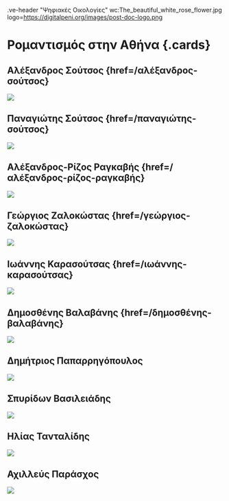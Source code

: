 .ve-header "Ψηφιακές Οικολογίες" wc:The_beautiful_white_rose_flower.jpg logo=https://digitalpeni.org/images/post-doc-logo.png 

# Ρομαντισμός στην Αθήνα {.cards}

## Αλέξανδρος Σούτσος {href=/αλέξανδρος-σούτσος}

![](https://digitalpeni.org/pομαντισμός-στην-aθήνα/asoutsos.jpg)

## Παναγιώτης Σούτσος {href=/παναγιώτης-σούτσος}

![](https://upload.wikimedia.org/wikipedia/commons/f/f4/Panagiotis_Soutsos_%28Woodcut%2C_Mentor_1873%29.png)

## Αλέξανδρος-Ρίζος Ραγκαβής {href=/αλέξανδρος-ρίζος-ραγκαβής}

![](https://upload.wikimedia.org/wikipedia/commons/8/80/Alexandros_Rizos_Ragkabis.JPG)

## Γεώργιος Ζαλοκώστας {href=/γεώργιος-ζαλοκώστας}

![](https://upload.wikimedia.org/wikipedia/commons/1/13/Georgios_Zalokostas.JPG)

## Ιωάννης Καρασούτσας {href=/ιωάννης-καρασούτσας}

![](https://digitalpeni.org/pομαντισμός-στην-aθήνα/ioannis_karasoutsas.jpg)

## Δημοσθένης Βαλαβάνης {href=/δημοσθένης-βαλαβάνης}

![](https://upload.wikimedia.org/wikipedia/commons/7/7b/Fountain_pen_writing_%28literacy%29.jpg)

## Δημήτριος Παπαρρηγόπουλος

![](https://upload.wikimedia.org/wikipedia/commons/b/b9/Dimitris_Paparrigopoulos.JPG)

## Σπυρίδων Βασιλειάδης

![](https://upload.wikimedia.org/wikipedia/commons/2/2b/Spiridon_Basileiadis.JPG)

## Ηλίας Τανταλίδης

![](https://digitalpeni.org/pομαντισμός-στην-aθήνα/tantalidis.jpg)

## Αχιλλεύς Παράσχος

![](https://upload.wikimedia.org/wikipedia/commons/9/93/Achilleas_Paraschos_%28Imerologion_Skokou_1888%29.jpg)

